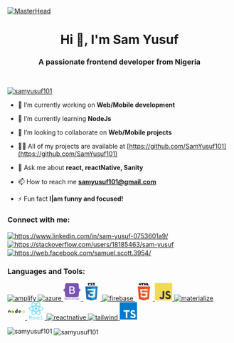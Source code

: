 [![MasterHead](https://1.bp.blogspot.com/-7A4WynwLsMw/XbBpCXG8fHI/AAAAAAAAMt4/uOa1bpLskYgrwGbllhSu2SDj_Mig8SXJQCLcBGAsYHQ/s1600/2000_600px.gif)](https://rishavchanda.io)

<h1 align="center">Hi 👋, I'm Sam Yusuf</h1>
<h3 align="center">A passionate frontend developer from Nigeria</h3>
<img align="https://www.google.com/search?q=animated+coding+gif&tbm=isch&chips=q:animated+coding+gif,online_chips:cartoon:H4dlUOCHY2Y%3D&hl=en&sa=X&ved=2ahUKEwjthtTo9Oz5AhUEGRoKHbHTDKEQ4lYoA3oECAEQKQ&biw=1349&bih=657#imgrc=6JyTXRGAxG6vLM
">

<p align="left"> <a href="https://github.com/ryo-ma/github-profile-trophy"><img src="https://github-profile-trophy.vercel.app/?username=samyusuf101" alt="samyusuf101" /></a> </p>

- 🔭 I’m currently working on **Web/Mobile development**

- 🌱 I’m currently learning **NodeJs**

- 👯 I’m looking to collaborate on **Web/Mobile projects**

- 👨‍💻 All of my projects are available at [https://github.com/SamYusuf101](https://github.com/SamYusuf101)

- 💬 Ask me about **react, reactNative, Sanity**

- 📫 How to reach me **samyusuf101@gmail.com**

- ⚡ Fun fact **I|am funny and focused!**

<h3 align="left">Connect with me:</h3>
<p align="left">
<a href="https://linkedin.com/in/https://www.linkedin.com/in/sam-yusuf-0753601a9/" target="blank"><img align="center" src="https://raw.githubusercontent.com/rahuldkjain/github-profile-readme-generator/master/src/images/icons/Social/linked-in-alt.svg" alt="https://www.linkedin.com/in/sam-yusuf-0753601a9/" height="30" width="40" /></a>
<a href="https://stackoverflow.com/users/https://stackoverflow.com/users/18185463/sam-yusuf" target="blank"><img align="center" src="https://raw.githubusercontent.com/rahuldkjain/github-profile-readme-generator/master/src/images/icons/Social/stack-overflow.svg" alt="https://stackoverflow.com/users/18185463/sam-yusuf" height="30" width="40" /></a>
<a href="https://fb.com/https://web.facebook.com/samuel.scott.3954/" target="blank"><img align="center" src="https://raw.githubusercontent.com/rahuldkjain/github-profile-readme-generator/master/src/images/icons/Social/facebook.svg" alt="https://web.facebook.com/samuel.scott.3954/" height="30" width="40" /></a>
</p>

<h3 align="left">Languages and Tools:</h3>
<p align="left"> <a href="https://aws.amazon.com/amplify/" target="_blank" rel="noreferrer"> <img src="https://docs.amplify.aws/assets/logo-dark.svg" alt="amplify" width="40" height="40"/> </a> <a href="https://azure.microsoft.com/en-in/" target="_blank" rel="noreferrer"> <img src="https://www.vectorlogo.zone/logos/microsoft_azure/microsoft_azure-icon.svg" alt="azure" width="40" height="40"/> </a> <a href="https://getbootstrap.com" target="_blank" rel="noreferrer"> <img src="https://raw.githubusercontent.com/devicons/devicon/master/icons/bootstrap/bootstrap-plain-wordmark.svg" alt="bootstrap" width="40" height="40"/> </a> <a href="https://www.w3schools.com/css/" target="_blank" rel="noreferrer"> <img src="https://raw.githubusercontent.com/devicons/devicon/master/icons/css3/css3-original-wordmark.svg" alt="css3" width="40" height="40"/> </a> <a href="https://firebase.google.com/" target="_blank" rel="noreferrer"> <img src="https://www.vectorlogo.zone/logos/firebase/firebase-icon.svg" alt="firebase" width="40" height="40"/> </a> <a href="https://www.w3.org/html/" target="_blank" rel="noreferrer"> <img src="https://raw.githubusercontent.com/devicons/devicon/master/icons/html5/html5-original-wordmark.svg" alt="html5" width="40" height="40"/> </a> <a href="https://developer.mozilla.org/en-US/docs/Web/JavaScript" target="_blank" rel="noreferrer"> <img src="https://raw.githubusercontent.com/devicons/devicon/master/icons/javascript/javascript-original.svg" alt="javascript" width="40" height="40"/> </a> <a href="https://materializecss.com/" target="_blank" rel="noreferrer"> <img src="https://raw.githubusercontent.com/prplx/svg-logos/5585531d45d294869c4eaab4d7cf2e9c167710a9/svg/materialize.svg" alt="materialize" width="40" height="40"/> </a> <a href="https://nodejs.org" target="_blank" rel="noreferrer"> <img src="https://raw.githubusercontent.com/devicons/devicon/master/icons/nodejs/nodejs-original-wordmark.svg" alt="nodejs" width="40" height="40"/> </a> <a href="https://reactjs.org/" target="_blank" rel="noreferrer"> <img src="https://raw.githubusercontent.com/devicons/devicon/master/icons/react/react-original-wordmark.svg" alt="react" width="40" height="40"/> </a> <a href="https://reactnative.dev/" target="_blank" rel="noreferrer"> <img src="https://reactnative.dev/img/header_logo.svg" alt="reactnative" width="40" height="40"/> </a> <a href="https://tailwindcss.com/" target="_blank" rel="noreferrer"> <img src="https://www.vectorlogo.zone/logos/tailwindcss/tailwindcss-icon.svg" alt="tailwind" width="40" height="40"/> </a> <a href="https://www.typescriptlang.org/" target="_blank" rel="noreferrer"> <img src="https://raw.githubusercontent.com/devicons/devicon/master/icons/typescript/typescript-original.svg" alt="typescript" width="40" height="40"/> </a> </p>

<p><img align="left" src="https://github-readme-stats.vercel.app/api/top-langs?username=samyusuf101&show_icons=true&locale=en&layout=compact" alt="samyusuf101" /></p>

<p>&nbsp;<img align="center" src="https://github-readme-stats.vercel.app/api?username=samyusuf101&show_icons=true&locale=en" alt="samyusuf101" /></p>
